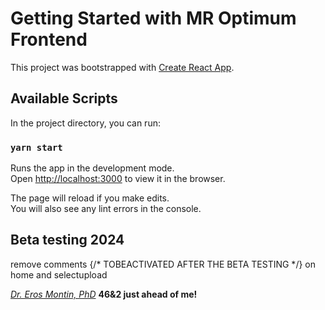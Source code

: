 # Getting Started with MR Optimum Frontend

This project was bootstrapped with [Create React App](https://github.com/facebook/create-react-app).

## Available Scripts

In the project directory, you can run:

### `yarn start`

Runs the app in the development mode.\
Open [http://localhost:3000](http://localhost:3000) to view it in the browser.

The page will reload if you make edits.\
You will also see any lint errors in the console.


## Beta testing 2024
remove comments {/* TOBEACTIVATED AFTER THE BETA TESTING */} on home and selectupload


[*Dr. Eros Montin, PhD*](http://me.biodimensional.com)
**46&2 just ahead of me!**
